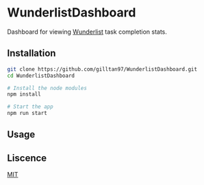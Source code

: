 # WunderlistDashboard 

Dashboard for viewing [Wunderlist]() task completion stats.

## Installation 
```bash
git clone https://github.com/gilltan97/WunderlistDashboard.git
cd WunderlistDashboard

# Install the node modules 
npm install 

# Start the app
npm run start 
```

## Usage


## Liscence 
[MIT](https://github.com/gilltan97/WunderlistDashboard/blob/master/LICENSE)
